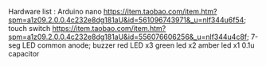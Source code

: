 Hardware list :
Arduino nano https://item.taobao.com/item.htm?spm=a1z09.2.0.0.4c232e8dg181aU&id=561096743971&_u=nlf344u6f54;
touch switch https://item.taobao.com/item.htm?spm=a1z09.2.0.0.4c232e8dg181aU&id=556076606256&_u=nlf344u4c8f;
7-seg LED common anode;
buzzer
red LED x3
green led x2
amber led x1
0.1u capacitor
